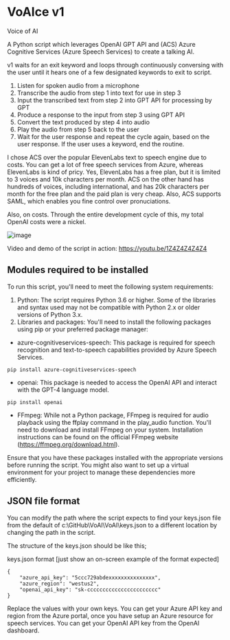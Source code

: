 # VoAIce v1
 Voice of AI
 
A Python script which leverages OpenAI GPT API and (ACS) Azure Cognitive Services (Azure Speech Services) to create a talking AI. 
 
v1 waits for an exit keyword and loops through continuously conversing with the user until it hears one of a few designated keywords to exit to script.

1. Listen for spoken audio from a microphone
2. Transcribe the audio from step 1 into text for use in step 3
3. Input the transcribed text from step 2 into GPT API for processing by GPT
4. Produce a response to the input from step 3 using GPT API
5. Convert the text produced by step 4 into audio
6. Play the audio from step 5 back to the user
7. Wait for the user response and repeat the cycle again, based on the user response. If the user uses a keyword, end the routine.

I chose ACS over the popular ElevenLabs text to speech engine due to costs. You can get a lot of free speech services from Azure, whereas ElevenLabs is kind of pricy. Yes, ElevenLabs has a free plan, but it is limited to 3 voices and 10k characters per month. ACS on the other hand has hundreds of voices, including international, and has 20k characters per month for the free plan and the paid plan is very cheap. Also, ACS supports SAML, which enables you fine control over pronuciations. 

Also, on costs. Through the entire development cycle of this, my total OpenAI costs were a nickel. 

![image](https://user-images.githubusercontent.com/13913671/233161902-924d707f-fba8-415a-83c3-80dffaf560b3.png)

Video and demo of the script in action: https://youtu.be/1Z4Z4Z4Z4Z4

## Modules required to be installed

To run this script, you'll need to meet the following system requirements:

1. Python: The script requires Python 3.6 or higher. Some of the libraries and syntax used may not be compatible with Python 2.x or older versions of Python 3.x.
2. Libraries and packages: You'll need to install the following packages using pip or your preferred package manager:
    
- azure-cognitiveservices-speech: This package is required for speech recognition and text-to-speech capabilities provided by Azure Speech Services.

`pip install azure-cognitiveservices-speech`

- openai: This package is needed to access the OpenAI API and interact with the GPT-4 language model.

`pip install openai`

- FFmpeg: While not a Python package, FFmpeg is required for audio playback using the ffplay command in the play_audio function. You'll need to download and install FFmpeg on your system. Installation instructions can be found on the official FFmpeg website (https://ffmpeg.org/download.html).

Ensure that you have these packages installed with the appropriate versions before running the script. You might also want to set up a virtual environment for your project to manage these dependencies more efficiently.

## JSON file format

You can modify the path where the script expects to find your keys.json file from the default of c:\GitHub\VoAI\VoAI\keys.json to a different location by changing the path in the script.

The structure of the keys.json should be like this;

keys.json format [just show an on-screen example of the format expected]

```
{
    "azure_api_key": "5ccc729abdexxxxxxxxxxxxxxx",
    "azure_region": "westus2",
    "openai_api_key": "sk-ccccccccccccccccccccccc"
}
```

Replace the values with your own keys. You can get your Azure API key and region from the Azure portal, once you have setup an Azure resource for speech services. You can get your OpenAI API key from the OpenAI dashboard.